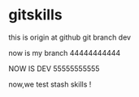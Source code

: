 # gitskills
this is origin at github
git branch dev

now is my branch 44444444444

NOW IS DEV 55555555555

now,we test stash skills !
